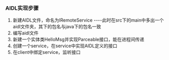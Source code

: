 ### AIDL实现步骤
1. 新建AIDL文件，命名为IRemoteService ----此时在src下的main中多出一个aidl文件夹，其下的包名与java下的包名一致
2. 编写aidl文件
3. 新建一个实体类HelloMsg并实现Parceable接口，能在进程间传递
4. 创建一个service，在service中实现AIDL定义的接口
5. 在client中绑定service，监听接口
